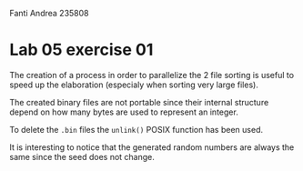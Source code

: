 <!--
vim: tabstop=4 shiftwidth=4
-->
Fanti Andrea 235808

# Lab 05 exercise 01
The creation of a process in order to parallelize the 2 file sorting is useful
to speed up the elaboration (especialy when sorting very large files).

The created binary files are not portable since their internal structure
depend on how many bytes are used to represent an integer.

To delete the `.bin` files the `unlink()` POSIX function has been used.

It is interesting to notice that the generated random numbers are always the
same since the seed does not change.
